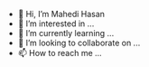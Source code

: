 - 👋 Hi, I’m Mahedi Hasan
- 👀 I’m interested in ...
- 🌱 I’m currently learning ...
- 💞️ I’m looking to collaborate on ...
- 📫 How to reach me ...

<!---
mahedicse/mahedicse is a ✨ special ✨ repository because its `README.md` (this file) appears on your GitHub profile.
You can click the Preview link to take a look at your changes.
--->
